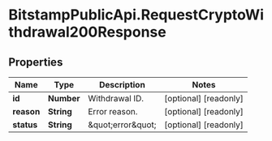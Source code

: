 # BitstampPublicApi.RequestCryptoWithdrawal200Response

## Properties

Name | Type | Description | Notes
------------ | ------------- | ------------- | -------------
**id** | **Number** | Withdrawal ID. | [optional] [readonly] 
**reason** | **String** | Error reason. | [optional] [readonly] 
**status** | **String** | \&quot;error\&quot; | [optional] [readonly] 


